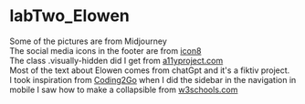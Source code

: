 # labTwo_Elowen

Some of the pictures are from Midjourney </br>
The social media icons in the footer are from [icon8](https://icons8.com)</br>
The class .visually-hidden did I get from [a11yproject.com](https://www.a11yproject.com/posts/how-to-hide-content/)</br>
Most of the text about Elowen comes from chatGpt and it's a fiktiv project.</br>
I took inspiration from [Coding2Go](https://www.youtube.com/watch?v=U8smiWQ8Seg&t=55s) when I did the sidebar in the navigation in mobile
I saw how to make a collapsible from [w3schools.com](https://www.w3schools.com/howto/howto_js_collapsible.asp)
